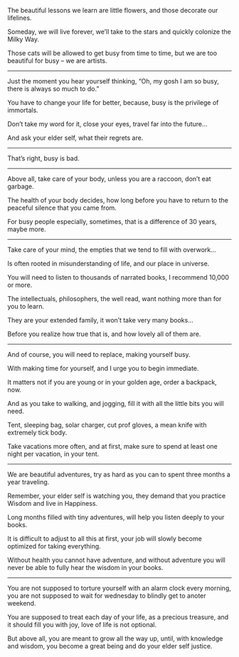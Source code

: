 The beautiful lessons we learn are little flowers,
and those decorate our lifelines.

Someday, we will live forever,
we’ll take to the stars and quickly colonize the Milky Way.

Those cats will be allowed to get busy from time to time,
but we are too beautiful for busy – we are artists.

---

Just the moment you hear yourself thinking,
“Oh, my gosh I am so busy, there is always so much to do.”

You have to change your life for better,
because, busy is the privilege of immortals.

Don’t take my word for it,
close your eyes, travel far into the future…

And ask your elder self,
what their regrets are.

---

That’s right,
busy is bad.

---

Above all, take care of your body,
unless you are a raccoon, don’t eat garbage.

The health of your body decides,
how long before you have to return to the peaceful silence that you came from.

For busy people especially, sometimes,
that is a difference of 30 years, maybe more.

---

Take care of your mind,
the empties that we tend to fill with overwork…

Is often rooted in misunderstanding of life,
and our place in universe.

You will need to listen to thousands of narrated books,
I recommend 10,000 or more.

The intellectuals, philosophers, the well read,
want nothing more than for you to learn.

They are your extended family,
it won’t take very many books…

Before you realize how true that is,
and how lovely all of them are.

---

And of course, you will need to replace,
making yourself busy.

With making time for yourself,
and I urge you to begin immediate.

It matters not if you are young or in your golden age,
order a backpack, now.

And as you take to walking, and jogging,
fill it with all the little bits you will need.

Tent, sleeping bag, solar charger,
cut prof gloves, a mean knife with extremely tick body.

Take vacations more often,
and at first, make sure to spend at least one night per vacation, in your tent.

---

We are beautiful adventures,
try as hard as you can to spent three months a year traveling.

Remember, your elder self is watching you,
they demand that you practice Wisdom and live in Happiness.

Long months filled with tiny adventures,
will help you listen deeply to your books.

It is difficult to adjust to all this at first,
your job will slowly become optimized for taking everything.

Without health you cannot have adventure,
and without adventure you will never be able to fully hear the wisdom in your books.

---

You are not supposed to torture yourself with an alarm clock every morning,
you are not supposed to wait for wednesday to blindly get to anoter weekend.

You are supposed to treat each day of your life,
as a precious treasure, and it should fill you with joy, love of life is not optional.

But above all, you are meant to grow all the way up,
until, with knowledge and wisdom, you become a great being and do your elder self justice.
